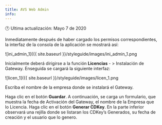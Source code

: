 ```yaml
---
title: AVS Web Admin
info:
---
```

🕐 Ultima actualización: Mayo 7 de 2020

Inmediatamente después de haber cargado los permisos correspondientes, la interfaz de la consola de la aplicación se mostrará así:


![ini_admin_1]({{ site.baseurl }}/styleguide/images/ini_admin_1.png

Inicialmente deberá dirigirse a la función **Licencias** - > Instalación de Gateway. Enseguida se cargará la siguiente interfaz:

![licen_1]({{ site.baseurl }}/styleguide/images/licen_1.png


Escriba el nombre de la empresa donde se instalará el Gateway.

Haga clic en el botón **Guardar**.
A continuación, se carga un formulario, que muestra la fecha de Activación del Gateway, el nombre de la Empresa que lo Licencia.
Haga clic en el botón **Generar CDKey**.
En la parte inferior observará una rejilla donde se listaran los CDKey’s Generados, su fecha de creación y el usuario que lo genero.






